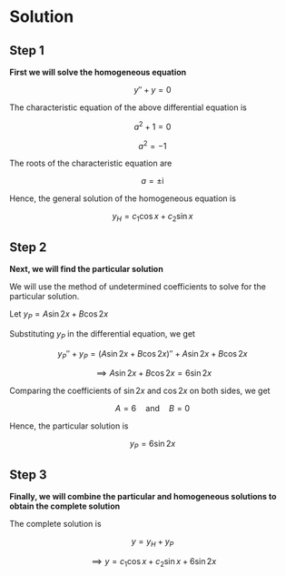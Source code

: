 

# Solution

## Step 1

**First we will solve the homogeneous equation**

$$ y'' + y = 0$$

The characteristic equation of the above differential equation is

$$ a^2 + 1 = 0 $$

$$a^2 = -1$$

The roots of the characteristic equation are 

$$ a = \pm\mathrm{i} $$

Hence, the general solution of the homogeneous equation is 

$$ y_H = c_1\cos x + c_2\sin x $$

## Step 2

**Next, we will find the particular solution**

We will use the method of undetermined coefficients to solve for the particular solution.

Let $y_P = A\sin 2x + B\cos 2x$

Substituting $y_P$ in the differential equation, we get

$$ y_P'' + y_P = (A\sin 2x + B\cos 2x)'' + A\sin 2x + B\cos 2x$$

$$ \implies A\sin 2x + B\cos 2x = 6\sin 2x$$

Comparing the coefficients of $\sin 2x$ and $\cos 2x$ on both sides, we get

$$ A = 6 \quad \text{and} \quad B = 0 $$

Hence, the particular solution is

$$ y_P = 6\sin 2x $$

## Step 3

**Finally, we will combine the particular and homogeneous solutions to obtain the complete solution**

The complete solution is

$$ y = y_H + y_P $$

$$ \implies y = c_1\cos x + c_2\sin x + 6\sin 2x $$